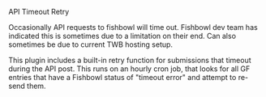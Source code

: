 


API Timeout Retry

Occasionally API requests to fishbowl will time out. Fishbowl dev team has indicated this is sometimes due to a limitation on their end. Can also sometimes be due to current TWB hosting setup.

This plugin includes a built-in retry function for submissions that timeout during the API post. This runs on an hourly cron job, that looks for all GF entries that have a Fishbowl status of "timeout error" and attempt to re-send them.
